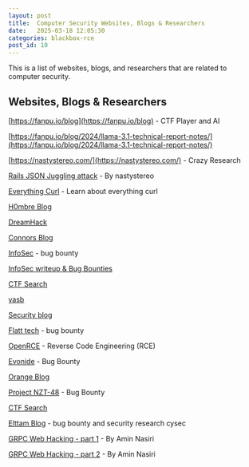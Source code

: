 ```yaml
---
layout: post
title:  Computer Security Websites, Blogs & Researchers
date:   2025-03-18 12:05:30
categories: blackbox-rce
post_id: 10
---
```


This is a list of websites, blogs, and researchers that are related to computer security.

## Websites, Blogs & Researchers

[https://fanpu.io/blog](https://fanpu.io/blog) - CTF Player and AI

[https://fanpu.io/blog/2024/llama-3.1-technical-report-notes/](https://fanpu.io/blog/2024/llama-3.1-technical-report-notes/)

[https://nastystereo.com/](https://nastystereo.com/) - Crazy Research

[Rails JSON Juggling attack](https://nastystereo.com/security/rails-_json-juggling-attack.html) - By nastystereo

[Everything Curl](https://everything.curl.dev/usingcurl/proxies/env.html) - Learn about everything curl

[H0mbre Blog](https://h0mbre.github.io/)

[DreamHack](https://dreamhack.io/)

[Connors Blog](https://connorjaydunn.github.io/)

[InfoSec](https://systemweakness.com) - bug bounty

[InfoSec writeup & Bug Bounties](https://infosecwriteups.com/how-to-find-bugs-in-the-microsoft-iis-page-120c2050b66f)

[CTF Search](https://ctfsearch.hackmap.win/)

[yasb](https://n0rdy.foo/posts/20250121/okta-bcrypt-lessons-for-better-apis/)

[Security blog](https://nzt-48.org/blog-posts)

[Flatt tech](https://flatt.tech/research/posts/clone2leak-your-git-credentials-belong-to-us/) - bug bounty

[OpenRCE](https://www.openrce.org/articles/full_view/28) - Reverse Code Engineering (RCE)

[Evonide](https://www.evonide.com/how-we-broke-php-hacked-pornhub-and-earned-20000-dollar/) - Bug Bounty

[Orange Blog](https://blog.orange.tw/?m=1)

[Project NZT-48](https://nzt-48.org/sql-injection-detection-optimization) - Bug Bounty

[CTF Search](https://ctfsearch.hackmap.win/)

[Elttam Blog](https://www.elttam.com/blog/rails-sqlite-gadget-rce/) - bug bounty and security research cysec

[GRPC Web Hacking - part 1](https://infosecwriteups.com/hacking-into-grpc-web-a54053757a45) - By Amin Nasiri

[GRPC Web Hacking - part 2](https://medium.com/@nxenon/hacking-into-grpc-web-part-2-f8540309e1e8) - By Amin Nasiri
